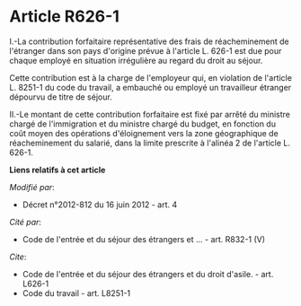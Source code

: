 # Article R626-1

I.-La contribution forfaitaire représentative des frais de réacheminement de l'étranger dans son pays d'origine prévue à
l'article L. 626-1 est due pour chaque employé en situation irrégulière au regard du droit au séjour. 

Cette contribution est à la charge de l'employeur qui, en violation de l'article L. 8251-1 du code du travail, a embauché ou
employé un travailleur étranger dépourvu de titre de séjour. 

II.-Le montant de cette contribution forfaitaire est fixé par arrêté du ministre chargé de l'immigration et du ministre
chargé du budget, en fonction du coût moyen des opérations d'éloignement vers la zone géographique de réacheminement du
salarié, dans la limite prescrite à l'alinéa 2 de l'article L. 626-1.

**Liens relatifs à cet article**

_Modifié par_:

  - Décret n°2012-812 du 16 juin 2012 - art. 4

_Cité par_:

  - Code de l'entrée et du séjour des étrangers et ... - art. R832-1 (V)

_Cite_:

  - Code de l'entrée et du séjour des étrangers et du droit d'asile. - art. L626-1
  - Code du travail - art. L8251-1
